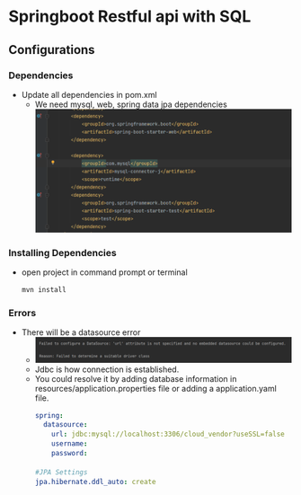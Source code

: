 # Springboot Restful api with SQL
## Configurations
### Dependencies
- Update all dependencies in pom.xml
  - We need mysql, web, spring data jpa dependencies
![img.png](img.png)

### Installing Dependencies
- open project in command prompt or terminal
  ```cmd 
  mvn install
  ```

### Errors
- There will be a datasource error
  - ![img_1.png](img_1.png)
  - Jdbc is how connection is established.
  - You could resolve it by adding database information in resources/application.properties file or adding a application.yaml file.
    ```yaml
    spring: 
      datasource:
        url: jdbc:mysql://localhost:3306/cloud_vendor?useSSL=false 
        username: 
        password:
    
    #JPA Settings
    jpa.hibernate.ddl_auto: create
    ```
    


